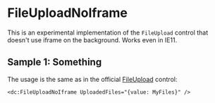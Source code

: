 # FileUploadNoIframe

This is an experimental implementation of the `FileUpload` control that doesn't use iframe on the background. Works even in IE11.

## Sample 1: Something

The usage is the same as in the official [FileUpload](https://www.dotvvm.com/docs/controls/builtin/FileUpload/2.0) control:

```DOTHTML
<dc:FileUploadNoIframe UploadedFiles="{value: MyFiles}" />
```
